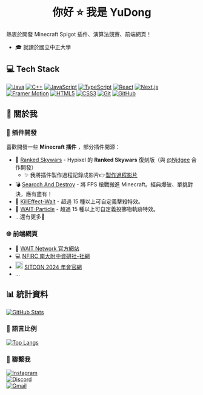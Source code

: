 <h1 align="center">你好 ⭐ 我是 YuDong</h1>

熱衷於開發 Minecraft Spigot 插件、演算法競賽、前端網頁！
- 🎓 就讀於國立中正大學

## 💻 Tech Stack

[![Java](https://img.shields.io/badge/Java-ED8B00?style=for-the-badge&logo=openjdk&logoColor=white)](#)
[![C++](https://img.shields.io/badge/C%2B%2B-%2300599C.svg?style=for-the-badge&logo=c%2B%2B&logoColor=white)](#)
[![JavaScript](https://img.shields.io/badge/JavaScript-%23323330.svg?style=for-the-badge&logo=javascript&logoColor=%23F7DF1E)](#)
[![TypeScript](https://img.shields.io/badge/TypeScript-3178C6?style=for-the-badge&logo=typescript&logoColor=fff)](#)
[![React](https://img.shields.io/badge/React-%2320232a.svg?style=for-the-badge&logo=react&logoColor=%2361DAFB)](#)
[![Next.js](https://img.shields.io/badge/Next.js-000000?style=for-the-badge&logo=nextdotjs&logoColor=white)](#)
[![Framer Motion](https://img.shields.io/badge/Framer%20Motion-0055FF?style=for-the-badge&logo=framer&logoColor=white)](#)
[![HTML5](https://img.shields.io/badge/HTML5-%23E34F26.svg?style=for-the-badge&logo=html5&logoColor=white)](#)
[![CSS3](https://img.shields.io/badge/CSS3-%231572B6.svg?style=for-the-badge&logo=css3&logoColor=white)](#)
[![Git](https://img.shields.io/badge/Git-%23F05033.svg?style=for-the-badge&logo=git&logoColor=white)](#)
[![GitHub](https://img.shields.io/badge/GitHub-%23121011.svg?style=for-the-badge&logo=github&logoColor=white)](#)


## 🚀 關於我

### 🔧 插件開發

喜歡開發一些 **Minecraft 插件** ，部分插件開源：
- 🥇 [Ranked Skywars](https://github.com/NINJADOGE-01/RankedSkywars) - Hypixel 的 **Ranked Skywars** 復刻版（與 [@Njdgee](https://github.com/Njdgee) 合作開發）  
  - ✨ 我將插件製作過程記錄成影片👉[製作過程影片](https://youtu.be/S7ADqNzgzj0?si=GMR5DMygS9T1J1MR)
- 💣 [Searcch And Destroy](https://github.com/yudong-0222/SnD) - 將 FPS 槍戰搬進 Minecraft。經典爆破、單挑對決，應有盡有！
- 🎇 [KillEffect-Wait](https://github.com/yudong-0222/killeffect-wait) - 超過 15 種以上可自定義擊殺特效。
- 🌈 [WAIT-Particle](https://github.com/yudong-0222/waitparticle) - 超過 15 種以上可自定義投擲物軌跡特效。 
- ...還有更多🌟

### 🌐 前端網頁

- 🚀 [WAIT Network 官方網站](https://waitnetwork.vercel.app)
- 💻 [NFIRC 南大附中資研社-社網](https://nfirc.vercel.app/)
- <img src="https://assets.kktix.io/upload_images/31904/SITCON_2014_Avatar_promote.jpg" alt="SITCON LOGO" style="width: 20px; height: 20px" /> [SITCON 2024 年會官網](https://sitcon.org/2024)
- ...


## 📊 統計資料

[![GitHub Stats](https://github-readme-stats.vercel.app/api?username=YuDong-0222&count_private=true&show_icons=true&theme=dracula)](https://github.com/anuraghazra/github-readme-stats)

### 🧠 語言比例

[![Top Langs](https://github-readme-stats.vercel.app/api/top-langs/?username=YuDong-0222&theme=dracula&hide=css,html)](https://github.com/anuraghazra/github-readme-stats)


### 💬 聯繫我
[![Instagram](https://img.shields.io/badge/Instagram-%23E4405F.svg?style=for-the-badge&logo=Instagram&logoColor=white)](https://instagram.com/yudong.jar) <br>
[![Discord](https://img.shields.io/badge/Discord-%235865F2.svg?style=for-the-badge&logo=discord&logoColor=white)](https://discord.com/users/386421220221911062) <br>
[![Gmail](https://img.shields.io/badge/Gmail-D14836?logo=gmail&style=for-the-badge&logoColor=white)](mailto:yuchi9716@gmail.com )<br>

